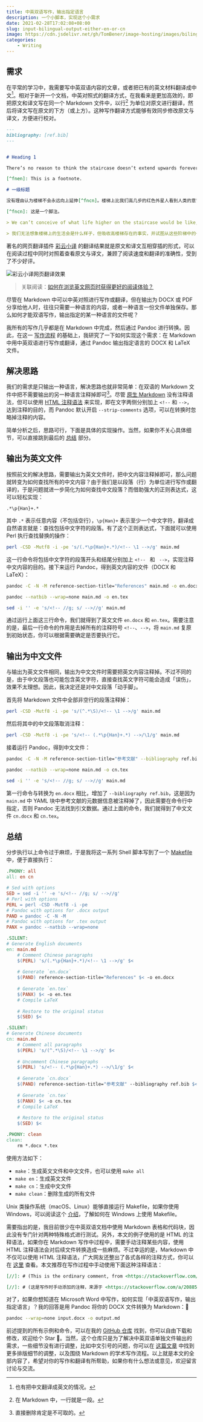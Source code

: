 ```yaml
---
title: 中英双语写作，输出指定语言
description: 一个小脚本，实现这个小需求
date: 2021-02-28T17:02:08+08:00
slug: input-bilingual-output-either-en-or-cn
image: https://cdn.jsdelivr.net/gh/TomBener/image-hosting/images/bilingual-writing-markdown.jpg
categories:
    - Writing
---
```



## 需求

在平常的学习中，我需要写中英双语内容的文章，或者把已有的英文材料翻译成中文[^fn1]。相对于新开一个文档，中英对照式的翻译方式，在我看来是更加高效的，即把原文和译文写在同一个 Markdown 文件中，以行[^fn3] 为单位对原文进行翻译，然后将译文写在原文的下方（或上方）。这种写作翻译方式能够有效同步修改原文与译文，方便进行校对。

[^fn1]: 也有把中文翻译成英文的情况。

[^fn3]: 在 Markdown 中，一行就是一段。

```markdown
---
bibliography: [ref.bib]
---


# Heading 1

There’s no reason to think the staircase doesn’t extend upwards forever.[^fnen] The red alien a few steps above us on the staircase would see human consciousness the same way we see that of an orangutan—they might think we’re pretty impressive for an animal, but that of course we don’t actually begin to understand anything. Our most brilliant scientist would be outmatched by one of their toddlers. [@ho2014] To the green alien up there higher on the staircase, the **red alien** might seem as intelligent and conscious as a chicken seems to us. And when the green alien looks at us, it sees the simplest little pre-programmed [ants](https://en.wikipedia.org/wiki/Ant).

[^fnen]: This is a footnote.

# 一级标题

没有理由认为楼梯不会永远向上延伸[^fncn]。楼梯上比我们高几步的红色外星人看到人类的意识，就像我们看到猩猩的意识一样——他们可能认为我们对于动物来说相当令人印象深刻，但是当然我们实际上并没有开始理解任何东西。我们最聪明的科学家将会被他们的一个蹒跚学步的孩子击败 [@ho2014]。对于楼梯上那个绿色的外星人来说，这个**红色的外星人**看起来就像我们眼中的小鸡一样聪明和有意识。当绿色外星人看着我们的时候，它看到的是最简单的预先编程的小[蚂蚁](https://zh.wikipedia.org/wiki/蚂蚁)。

[^fncn]: 这是一个脚注。

> We can’t conceive of what life higher on the staircase would be like, but absorbing the fact that higher stairs exist and trying to view ourselves from the perspective of one of those steps is the key mindset we need to be in for this exercise.

> 我们无法想象楼梯上的生活会是什么样子，但吸收高楼梯存在的事实，并试图从这些阶梯中的一个角度来看待我们自己，这是我们在这个练习中需要的关键心态。
```

著名的网页翻译插件 [彩云小译](https://chrome.google.com/webstore/detail/lingocloud-interpreter/jmpepeebcbihafjjadogphmbgiffiajh) 的翻译结果就是原文和译文互相穿插的形式，可以在阅读过程中同时对照着查看原文与译文，兼顾了阅读速度和翻译的准确性，受到了不少好评。

![彩云小译网页翻译效果](https://cdn.jsdelivr.net/gh/TomBener/image-hosting/images/caiyun-xiaoyi-translation.png)

> 关联阅读：[如何在浏览英文网页时获得更好的阅读体验？](https://sspai.com/post/54697)

尽管在 Markdown 中可以中英对照进行写作或翻译，但在输出为 DOCX 或 PDF 分享给他人时，往往只需要一种语言的内容，或者一种语言一份文件单独保存。那么如何才能双语写作，输出指定的某一种语言的文件呢？

我所有的写作几乎都是在 Markdown 中完成，然后通过 Pandoc 进行转换。因此，在这一 [写作流程](https://sspai.com/post/64842) 的基础上，我研究了一下如何实现这个需求：在 Markdown 中用中英双语进行写作或翻译，通过 Pandoc 输出指定语言的 DOCX 和 LaTeX 文件。

## 解决思路

我们的需求是只输出一种语言，解决思路也就非常简单：在双语的 Markdown 文件中把不需要输出的另一种语言注释掉即可[^fn2]。尽管 [原生 Markdown](https://daringfireball.net/projects/markdown) 没有注释语法，但可以使用 [HTML 注释语法](https://www.w3schools.com/html/html_comments.asp) 来实现，即在文字两侧分别加上 `<!--` 和 `-->`，达到注释的目的，而 Pandoc 默认开启 `--strip-comments` 选项，可以在转换时忽略掉注释的内容。

[^fn2]: 直接删除肯定是不可取的。

简单分析之后，思路可行，下面是具体的实现操作。当然，如果你不关心具体细节，可以直接跳到最后的 [总结](#总结) 部分。

## 输出为英文文件

按照前文的解决思路，需要输出为英文文件时，把中文内容注释掉即可，那么问题就转变为如何查找所有的中文内容？由于我们是以段落（行）为单位进行写作或翻译的，于是问题就进一步简化为如何查找中文段落？而借助强大的正则表达式，这可以轻松实现：

```
.*\p{Han}+.*
```

其中 `.*` 表示任意内容（不包括空行），`\p{Han}+` 表示至少一个中文字符，翻译成自然语言就是：查找包括中文字符的段落。有了这个正则表达式，下面就可以使用 Perl 执行查找替换的操作：

```sh
perl -CSD -Mutf8 -i -pe 's/(.*\p{Han}+.*)/<!-- \1 -->/g' main.md
```

这一行命令将包括中文字符的段落开头和结尾分别加上 `<!-- ` 和 ` -->`，实现注释中文内容的目的。接下来运行 Pandoc，得到英文内容的文件（DOCX 和 LaTeX）：

```sh
pandoc -C -N -M reference-section-title="References" main.md -o en.docx

pandoc --natbib --wrap=none main.md -o en.tex

sed -i '' -e 's/<!-- //g; s/ -->//g' main.md
```

通过运行上面这三行命令，我们就得到了英文文件 `en.docx` 和 `en.tex`。需要注意的是，最后一行命令的作用是去掉所有的注释符号 `<!--`、`-->`，将 `main.md` 复原到初始状态，你可以根据需要确定是否要执行它。

## 输出为中文文件

与输出为英文文件相同，输出为中文文件时需要把英文内容注释掉。不过不同的是，由于中文段落也可能包含英文字符，直接查找英文字符可能会造成「误伤」，效果不太理想。因此，我决定还是对中文段落「动手脚」。

首先将 Markdown 文件中全部非空行的段落注释掉：

```sh
perl -CSD -Mutf8 -i -pe 's/(^.*\S)/<!-- \1 -->/g' main.md
```

然后将其中的中文段落取消注释：

```sh
perl -CSD -Mutf8 -i -pe 's/<!-- (.*\p{Han}+.*) -->/\1/g' main.md
```

接着运行 Pandoc，得到中文文件：

```sh
pandoc -C -N -M reference-section-title="参考文献" --bibliography ref.bib main.md -o cn.docx

pandoc --natbib --wrap=none main.md -o cn.tex

sed -i '' -e 's/<!-- //g; s/ -->//g' main.md
```

第一行命令与转换为 `en.docx` 相比，增加了 `--bibliography ref.bib`，这是因为 `main.md` 中 YAML 块中参考文献的元数据信息被注释掉了，因此需要在命令行中指定，否则 Pandoc 无法找到引文数据。通过上面的命令，我们就得到了中文文件 `cn.docx` 和 `cn.tex`。

## 总结

分步执行以上命令过于麻烦，于是我将这一系列 Shell 脚本写到了一个 [Makefile](https://github.com/TomBener/bilingual-docs/blob/master/Makefile) 中，便于直接执行：

```makefile
.PHONY: all
all: en cn

# Sed with options
SED = sed -i '' -e 's/<!-- //g; s/ -->//g'
# Perl with options
PERL = perl -CSD -Mutf8 -i -pe
# Pandoc with options for .docx output
PAND = pandoc -C -N -M
# Pandoc with options for .tex output
PANX = pandoc --natbib --wrap=none

.SILENT:
# Generate English documents
en: main.md
	# Comment Chinese paragraphs
	$(PERL) 's/(.*\p{Han}+.*)/<!-- \1 -->/g' $<
	
	# Generate `en.docx`
	$(PAND) reference-section-title="References" $< -o en.docx
	
	# Generate `en.tex`
	$(PANX) $< -o en.tex
	# Compile LaTeX
	
	# Restore to the original status
	$(SED) $<

.SILENT:
# Generate Chinese documents
cn: main.md
	# Comment all paragraphs
	$(PERL) 's/(^.*\S)/<!-- \1 -->/g' $<
	
	# Uncomment Chinese paragraphs
	$(PERL) 's/<!-- (.*\p{Han}+.*) -->/\1/g' $<
	
	# Generate `cn.docx`
	$(PAND) reference-section-title="参考文献" --bibliography ref.bib $< -o cn.docx
	
	# Generate `cn.tex`
	$(PANX) $< -o cn.tex
	# Compile LaTeX
	
	# Restore to the original status
	$(SED) $<

.PHONY: clean
clean:
	rm *.docx *.tex 
```

使用方法如下：

- `make`：生成英文文件和中文文件，也可以使用 `make all`
- `make en`：生成英文文件
- `make cn`：生成中文文件
- `make clean`：删除生成的所有文件

Unix 类操作系统（macOS、Linux）能够直接运行 Makefile，如果你使用 Windows，可以阅读这个 [介绍](https://stackoverflow.com/questions/2532234/how-to-run-a-makefile-in-windows)，了解如何在 Windows 上使用 Makefile。

需要指出的是，我目前很少在中英双语文档中使用 Markdown 表格和代码块，因此没有专门针对两种特殊格式进行测试。另外，本文的例子使用的是 HTML 的注释语法，如果你在 Markdown 写作中过程中，需要手动注释某些内容，使用 HTML 注释语法会对后续文件转换造成一些麻烦。不过幸运的是，Markdown 中不仅可以使用 HTML 注释语法，广大网友还整出了各式各样的注释方式，你可以在 [这里](https://stackoverflow.com/questions/4823468/comments-in-markdown) 查看。本文推荐在写作过程中手动使用下面这种注释语法：

```markdown
[//]: # (This is the ordinary comment, from <https://stackoverflow.com/a/20885980>)

[//]: # (这是写作时手动添加的注释，来源于 <https://stackoverflow.com/a/20885980>)
```

对了，如果你想知道在 Microsoft Word 中写作，如何实现「中英双语写作，输出指定语言」？我的回答是用 Pandoc 将你的 DOCX 文件转换为 Markdown：🤣️

```sh
pandoc --wrap=none input.docx -o output.md
```

前述提到的所有示例和命令，可以在我的 [GitHub 仓库](https://github.com/TomBener/bilingual-docs) 找到，你可以自由下载和修改，欢迎给个 Star 🌟️。当然，这个仓库只是为了解决中英双语单独文件输出的需求，一些细节没有进行调整，比如中文引号的问题，你可以在 [这篇文章](https://sspai.com/post/64842) 中找到更多排版细节的调整，以及围绕 Markdown 的学术写作流程。以上就是本文的全部内容了，希望对你的写作和翻译有所帮助，如果你有什么想法或意见，欢迎留言讨论与交流。
